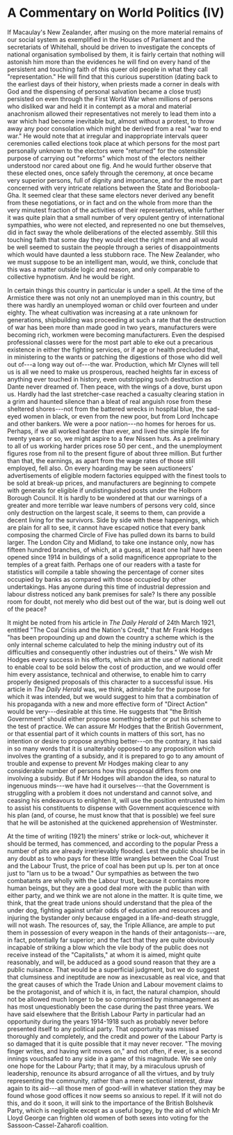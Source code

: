 # A Commentary on World Politics (IV)

If Macaulay's New Zealander, after musing on the more material remains of our social system as exemplified in the Houses of Parliament and the secretariats of Whitehall, should be driven to investigate the concepts of national organisation symbolised by them, it is fairly certain that nothing will astonish him more than the evidences he will find on every hand of the persistent and touching faith of this queer old people in what they call "representation." He will find that this curious superstition (dating back to the earliest days of their history, when priests made a corner in deals with God and the dispensing of personal salvation became a close trust) persisted on even through the First World War when millions of persons who disliked war and held it in contempt as a moral and material anachronism allowed their representatives not merely to lead them into a war which had become inevitable but, almost without a protest, to throw away any poor consolation which might be derived from a real "war to end war." He would note that at irregular and inappropriate intervals queer ceremonies called elections took place at which persons for the most part personally unknown to the electors were "returned" for the ostensible purpose of carrying out "reforms" which most of the electors neither understood nor cared about one fig. And he would further observe that these elected ones, once safely through the ceremony, at once became very superior persons, full of dignity and importance, and for the most part concerned with very intricate relations between the State and Borioboola-Gha. It seemed clear that these same electors never derived any benefit from these negotiations, or in fact and on the whole from more than the very minutest fraction of the activities of their representatives, while further it was quite plain that a small number of very opulent gentry of international sympathies, who were not elected, and represented no one but themselves, did in fact sway the whole deliberations of the elected assembly. Still this touching faith that some day they would elect the right men and all would be well seemed to sustain the people through a series of disappointments which would have daunted a less stubborn race. The New Zealander, who we must suppose to be an intelligent man, would, we think, conclude that this was a matter outside logic and reason, and only comparable to collective hypnotism. And he would be right.

In certain things this country in particular is under a spell. At the time of the Armistice there was not only not an unemployed man in this country, but there was hardly an unemployed woman or child over fourteen and under eighty. The wheat cultivation was increasing at a rate unknown for generations, shipbuilding was proceeding at such a rate that the destruction of war has been more than made good in two years, manufacturers were becoming rich, workmen were becoming manufacturers. Even the despised professional classes were for the most part able to eke out a precarious existence in either the fighting services, or if age or health precluded that, in ministering to the wants or patching the digestions of those who did well out of---a long way out of---the war. Production, which Mr Clynes will tell us is all we need to make us prosperous, reached heights far in excess of anything ever touched in history, even outstripping such destruction as Dante never dreamed of. Then peace, with the wings of a dove, burst upon us. Hardly had the last stretcher-case reached a casualty clearing station in a grim and haunted silence than a bleat of real anguish rose from these sheltered shores---not from the battered wrecks in hospital blue, the sad-eyed women in black, or even from the new poor, but from Lord Inchcape and other bankers. We were a poor nation---no homes for heroes for us. Perhaps, if we all worked harder than ever, and lived the simple life for twenty years or so, we might aspire to a few Nissen huts. As a preliminary to all of us working harder prices rose 50 per cent., and the unemployment figures rose from nil to the present figure of about three million. But further than that, the earnings, as apart from the wage rates of those still employed, fell also. On every hoarding may be seen auctioneers' advertisements of eligible modern factories equipped with the finest tools to be sold at break-up prices, and manufacturers are beginning to compete with generals for eligible if undistinguished posts under the Holborn Borough Council. It is hardly to be wondered at that our warnings of a greater and more terrible war leave numbers of persons very cold, since only destruction on the largest scale, it seems to them, can provide a decent living for the survivors. Side by side with these happenings, which are plain for all to see, it cannot have escaped notice that every bank composing the charmed Circle of Five has pulled down its barns to build larger. The London City and Midland, to take one instance only, now has fifteen hundred branches, of which, at a guess, at least one half have been opened since 1914 in buildings of a solid magnificence appropriate to the temples of a great faith. Perhaps one of our readers with a taste for statistics will compile a table showing the percentage of corner sites occupied by banks as compared with those occupied by other undertakings. Has anyone during this time of industrial depression and labour distress noticed any bank premises for sale? Is there any possible room for doubt, not merely who did best out of the war, but is doing well out of the peace?

It might be noted from his article in *The Daily Herald* of 24th March 1921, entitled "The Coal Crisis and the Nation's Credit," that Mr Frank Hodges "has been propounding up and down the country a scheme which is the only internal scheme calculated to help the mining industry out of its difficulties and consequently other industries out of theirs." We wish Mr Hodges every success in his efforts, which aim at the use of national credit to enable coal to be sold below the cost of production, and we would offer him every assistance, technical and otherwise, to enable him to carry properly designed proposals of this character to a successful issue. His article in *The Daily Herald* was, we think, admirable for the purpose for which it was intended, but we would suggest to him that a combination of his propaganda with a new and more effective form of "Direct Action" would be very---desirable at this time. He suggests that "the British Government" should either propose something better or put his scheme to the test of practice. We can assure Mr Hodges that the British Government, or that essential part of it which counts in matters of this sort, has no intention or desire to propose anything better---on the contrary, it has said in so many words that it is unalterably opposed to any proposition which involves the granting of a subsidy, and it is prepared to go to any amount of trouble and expense to prevent Mr Hodges making clear to any considerable number of persons how this proposal differs from one involving a subsidy. But if Mr Hodges will abandon the idea, so natural to ingenuous minds---we have had it ourselves---that the Government is struggling with a problem it does not understand and cannot solve, and ceasing his endeavours to enlighten it, will use the position entrusted to him to assist his constituents to dispense with Government acquiescence with his plan (and, of course, he must know that that is possible) we feel sure that he will be astonished at the quickened apprehension of Westminster.

At the time of writing (1921) the miners' strike or lock-out, whichever it should be termed, has commenced, and according to the popular Press a number of pits are already irretrievably flooded. Lest the public should be in any doubt as to who pays for these little wrangles between the Coal Trust and the Labour Trust, the price of coal has been put up Is. per ton at once just to "larn us to be a twoad." Our sympathies as between the two combatants are wholly with the Labour trust, because it contains more human beings, but they are a good deal more with the public than with either party, and we think we are not alone in the matter. It is quite time, we think, that the great trade unions should understand that the plea of the under dog, fighting against unfair odds of education and resources and injuring the bystander only because engaged in a life-and-death struggle, will not wash. The resources of, say, the Triple Alliance, are ample to put them in possession of every weapon in the hands of their antagonists---are, in fact, potentially far superior; and the fact that they are quite obviously incapable of striking a blow which the vile body of the public does not receive instead of the "Capitalists," at whom it is aimed, might quite reasonably, and will, be adduced as a good sound reason that they are a public nuisance. That would be a superficial judgment, but we do suggest that clumsiness and ineptitude are now as inexcusable as real vice, and that the great causes of which the Trade Union and Labour movement claims to be the protagonist, and of which it is, in fact, the natural champion, should not be allowed much longer to be so compromised by mismanagement as has most unquestionably been the case during the past three years. We have said elsewhere that the British Labour Party in particular had an opportunity during the years 1914-1918 such as probably never before presented itself to any political party. That opportunity was missed thoroughly and completely, and the credit and power of the Labour Party is so damaged that it is quite possible that it may never recover. "The moving finger writes, and having writ moves on," and not often, if ever, is a second innings vouchsafed to any side in a game of this magnitude. We see only one hope for the Labour Party; that it may, by a miraculous uprush of leadership, renounce its absurd arrogance of all the virtues, and by truly representing the community, rather than a mere sectional interest, draw again to its aid---all those men of good-will in whatever station they may be found whose good offices it now seems so anxious to repel. If it will not do this, and do it soon, it will sink to the importance of the British Bolshevik Party, which is negligible except as a useful bogey, by the aid of which Mr Lloyd George can frighten old women of both sexes into voting for the Sassoon-Cassel-Zaharofi coalition.
